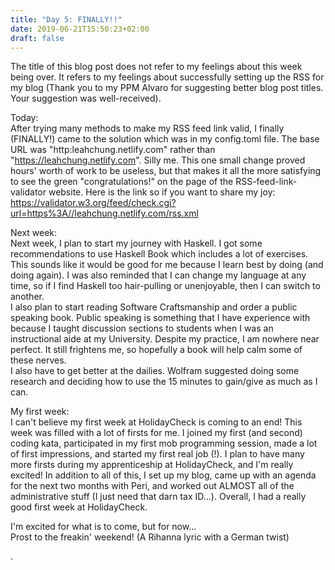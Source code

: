 ```yaml
---
title: "Day 5: FINALLY!!"
date: 2019-06-21T15:50:23+02:00
draft: false
---
```


The title of this blog post does not refer to my feelings about this week being over. It refers to my feelings about successfully setting up the RSS for my blog (Thank you to my PPM Alvaro for suggesting better blog post titles. Your suggestion was well-received).

Today:  
After trying many methods to make my RSS feed link valid, I finally (FINALLY!) came to the solution which was in my config.toml file. The base URL was "http:leahchung.netlify.com" rather than "https://leahchung.netlify.com". Silly me. This one small change proved hours' worth of work to be useless, but that makes it all the more satisfying to see the green "congratulations!" on the page of the RSS-feed-link-validator website. Here is the link so if you want to share my joy: https://validator.w3.org/feed/check.cgi?url=https%3A//leahchung.netlify.com/rss.xml


Next week:  
Next week, I plan to start my journey with Haskell. I got some recommendations to use Haskell Book which includes a lot of exercises. This sounds like it would be good for me because I learn best by doing (and doing again). I was also reminded that I can change my language at any time, so if I find Haskell too hair-pulling or unenjoyable, then I can switch to another.  
I also plan to start reading Software Craftsmanship and order a public speaking book. Public speaking is something that I have experience with because I taught discussion sections to students when I was an instructional aide at my University. Despite my practice, I am nowhere near perfect. It still frightens me, so hopefully a book will help calm some of these nerves.  
I also have to get better at the dailies. Wolfram suggested doing some research and deciding how to use the 15 minutes to gain/give as much as I can.

My first week:  
I can't believe my first week at HolidayCheck is coming to an end! This week was filled with a lot of firsts for me. I joined my first (and second) coding kata, participated in my first mob programming session, made a lot of first impressions, and started my first real job (!). I plan to have many more firsts during my apprenticeship at HolidayCheck, and I'm really excited! In addition to all of this, I set up my blog, came up with an agenda for the next two months with Peri, and worked out ALMOST all of the administrative stuff (I just need that darn tax ID...). Overall, I had a really good first week at HolidayCheck.

I'm excited for what is to come, but for now...  
Prost to the freakin' weekend! (A Rihanna lyric with a German twist)



.